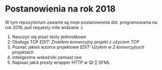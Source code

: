 # Postanowienia na rok 2018
W tym repozytorium zawarte są moje postanowienia dot. programowania na rok 2018, pull requesty mile widziane :)


1. Nauczyć się pisać testy jednostkowe 
2. Obsługa TCP *EDIT: Zrobiłem komercyjny projekt z użyciem TCP*
3. Poznać jakieś wzorce projektowe *EDIT: Użyłem w 2 komercyjnych projektach*
4. Inteligentne wskaźniki zamiast raw
5. Napisać jakiś prosty wrapper HTTP w Qt || SFML
